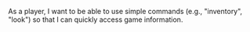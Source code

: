 As a player, I want to be able to use simple commands (e.g., "inventory", "look") so that I can quickly access game information.
